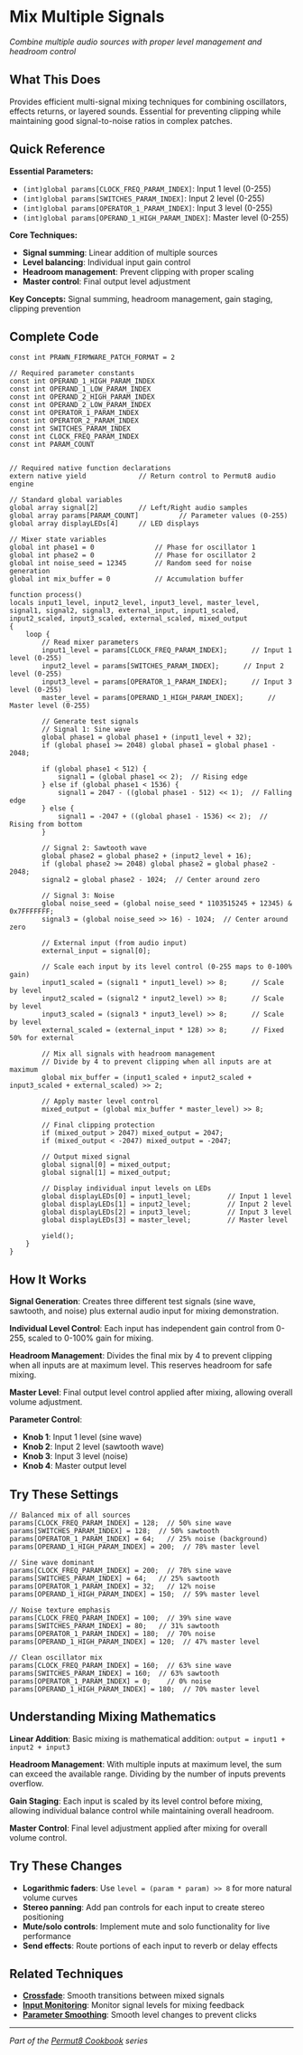 # Mix Multiple Signals

*Combine multiple audio sources with proper level management and headroom control*

## What This Does

Provides efficient multi-signal mixing techniques for combining oscillators, effects returns, or layered sounds. Essential for preventing clipping while maintaining good signal-to-noise ratios in complex patches.

## Quick Reference

**Essential Parameters:**
- `(int)global params[CLOCK_FREQ_PARAM_INDEX]`: Input 1 level (0-255)
- `(int)global params[SWITCHES_PARAM_INDEX]`: Input 2 level (0-255) 
- `(int)global params[OPERATOR_1_PARAM_INDEX]`: Input 3 level (0-255)
- `(int)global params[OPERAND_1_HIGH_PARAM_INDEX]`: Master level (0-255)

**Core Techniques:**
- **Signal summing**: Linear addition of multiple sources
- **Level balancing**: Individual input gain control
- **Headroom management**: Prevent clipping with proper scaling
- **Master control**: Final output level adjustment

**Key Concepts:** Signal summing, headroom management, gain staging, clipping prevention

## Complete Code

```impala
const int PRAWN_FIRMWARE_PATCH_FORMAT = 2

// Required parameter constants
const int OPERAND_1_HIGH_PARAM_INDEX
const int OPERAND_1_LOW_PARAM_INDEX
const int OPERAND_2_HIGH_PARAM_INDEX
const int OPERAND_2_LOW_PARAM_INDEX
const int OPERATOR_1_PARAM_INDEX
const int OPERATOR_2_PARAM_INDEX
const int SWITCHES_PARAM_INDEX
const int CLOCK_FREQ_PARAM_INDEX
const int PARAM_COUNT


// Required native function declarations
extern native yield             // Return control to Permut8 audio engine

// Standard global variables
global array signal[2]          // Left/Right audio samples
global array params[PARAM_COUNT]          // Parameter values (0-255)
global array displayLEDs[4]     // LED displays

// Mixer state variables
global int phase1 = 0               // Phase for oscillator 1
global int phase2 = 0               // Phase for oscillator 2
global int noise_seed = 12345       // Random seed for noise generation
global int mix_buffer = 0           // Accumulation buffer

function process()
locals input1_level, input2_level, input3_level, master_level, signal1, signal2, signal3, external_input, input1_scaled, input2_scaled, input3_scaled, external_scaled, mixed_output
{
    loop {
        // Read mixer parameters
        input1_level = params[CLOCK_FREQ_PARAM_INDEX];      // Input 1 level (0-255)
        input2_level = params[SWITCHES_PARAM_INDEX];      // Input 2 level (0-255)
        input3_level = params[OPERATOR_1_PARAM_INDEX];      // Input 3 level (0-255)
        master_level = params[OPERAND_1_HIGH_PARAM_INDEX];      // Master level (0-255)
        
        // Generate test signals
        // Signal 1: Sine wave
        global phase1 = global phase1 + (input1_level + 32);
        if (global phase1 >= 2048) global phase1 = global phase1 - 2048;
        
        if (global phase1 < 512) {
            signal1 = (global phase1 << 2);  // Rising edge
        } else if (global phase1 < 1536) {
            signal1 = 2047 - ((global phase1 - 512) << 1);  // Falling edge
        } else {
            signal1 = -2047 + ((global phase1 - 1536) << 2);  // Rising from bottom
        }
        
        // Signal 2: Sawtooth wave
        global phase2 = global phase2 + (input2_level + 16);
        if (global phase2 >= 2048) global phase2 = global phase2 - 2048;
        signal2 = global phase2 - 1024;  // Center around zero
        
        // Signal 3: Noise
        global noise_seed = (global noise_seed * 1103515245 + 12345) & 0x7FFFFFFF;
        signal3 = (global noise_seed >> 16) - 1024;  // Center around zero
        
        // External input (from audio input)
        external_input = signal[0];
        
        // Scale each input by its level control (0-255 maps to 0-100% gain)
        input1_scaled = (signal1 * input1_level) >> 8;      // Scale by level
        input2_scaled = (signal2 * input2_level) >> 8;      // Scale by level
        input3_scaled = (signal3 * input3_level) >> 8;      // Scale by level
        external_scaled = (external_input * 128) >> 8;      // Fixed 50% for external
        
        // Mix all signals with headroom management
        // Divide by 4 to prevent clipping when all inputs are at maximum
        global mix_buffer = (input1_scaled + input2_scaled + input3_scaled + external_scaled) >> 2;
        
        // Apply master level control
        mixed_output = (global mix_buffer * master_level) >> 8;
        
        // Final clipping protection
        if (mixed_output > 2047) mixed_output = 2047;
        if (mixed_output < -2047) mixed_output = -2047;
        
        // Output mixed signal
        global signal[0] = mixed_output;
        global signal[1] = mixed_output;
        
        // Display individual input levels on LEDs
        global displayLEDs[0] = input1_level;         // Input 1 level
        global displayLEDs[1] = input2_level;         // Input 2 level
        global displayLEDs[2] = input3_level;         // Input 3 level
        global displayLEDs[3] = master_level;         // Master level
        
        yield();
    }
}

```

## How It Works

**Signal Generation**: Creates three different test signals (sine wave, sawtooth, and noise) plus external audio input for mixing demonstration.

**Individual Level Control**: Each input has independent gain control from 0-255, scaled to 0-100% gain for mixing.

**Headroom Management**: Divides the final mix by 4 to prevent clipping when all inputs are at maximum level. This reserves headroom for safe mixing.

**Master Level**: Final output level control applied after mixing, allowing overall volume adjustment.

**Parameter Control**:
- **Knob 1**: Input 1 level (sine wave)
- **Knob 2**: Input 2 level (sawtooth wave) 
- **Knob 3**: Input 3 level (noise)
- **Knob 4**: Master output level

## Try These Settings

```impala
// Balanced mix of all sources
params[CLOCK_FREQ_PARAM_INDEX] = 128;  // 50% sine wave
params[SWITCHES_PARAM_INDEX] = 128;  // 50% sawtooth
params[OPERATOR_1_PARAM_INDEX] = 64;   // 25% noise (background)
params[OPERAND_1_HIGH_PARAM_INDEX] = 200;  // 78% master level

// Sine wave dominant
params[CLOCK_FREQ_PARAM_INDEX] = 200;  // 78% sine wave
params[SWITCHES_PARAM_INDEX] = 64;   // 25% sawtooth
params[OPERATOR_1_PARAM_INDEX] = 32;   // 12% noise
params[OPERAND_1_HIGH_PARAM_INDEX] = 150;  // 59% master level

// Noise texture emphasis
params[CLOCK_FREQ_PARAM_INDEX] = 100;  // 39% sine wave
params[SWITCHES_PARAM_INDEX] = 80;   // 31% sawtooth
params[OPERATOR_1_PARAM_INDEX] = 180;  // 70% noise
params[OPERAND_1_HIGH_PARAM_INDEX] = 120;  // 47% master level

// Clean oscillator mix
params[CLOCK_FREQ_PARAM_INDEX] = 160;  // 63% sine wave
params[SWITCHES_PARAM_INDEX] = 160;  // 63% sawtooth
params[OPERATOR_1_PARAM_INDEX] = 0;    // 0% noise
params[OPERAND_1_HIGH_PARAM_INDEX] = 180;  // 70% master level
```

## Understanding Mixing Mathematics

**Linear Addition**: Basic mixing is mathematical addition: `output = input1 + input2 + input3`

**Headroom Management**: With multiple inputs at maximum level, the sum can exceed the available range. Dividing by the number of inputs prevents overflow.

**Gain Staging**: Each input is scaled by its level control before mixing, allowing individual balance control while maintaining overall headroom.

**Master Control**: Final level adjustment applied after mixing for overall volume control.

## Try These Changes

- **Logarithmic faders**: Use `level = (param * param) >> 8` for more natural volume curves
- **Stereo panning**: Add pan controls for each input to create stereo positioning
- **Mute/solo controls**: Implement mute and solo functionality for live performance
- **Send effects**: Route portions of each input to reverb or delay effects

## Related Techniques

- **[Crossfade](crossfade.md)**: Smooth transitions between mixed signals
- **[Input Monitoring](input-monitoring.md)**: Monitor signal levels for mixing feedback
- **[Parameter Smoothing](../parameters/parameter-smoothing.md)**: Smooth level changes to prevent clicks

---
*Part of the [Permut8 Cookbook](../index.md) series*
